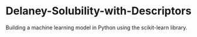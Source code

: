 # Delaney-Solubility-with-Descriptors
Building a machine learning model in Python using the scikit-learn library.
